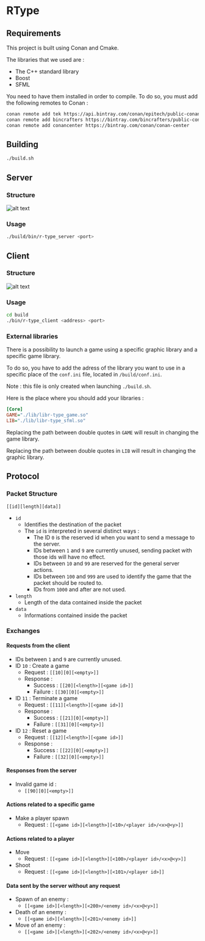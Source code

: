 # RType

## Requirements

This project is built using Conan and Cmake.

The libraries that we used are :
    
* The C++ standard library
* Boost
* SFML

You need to have them installed in order to compile. To do so, you must add the following remotes to Conan :

```sh
conan remote add tek https://api.bintray.com/conan/epitech/public-conan
conan remote add bincrafters https://bintray.com/bincrafters/public-conan
conan remote add conancenter https://bintray.com/conan/conan-center
```

## Building

```sh
./build.sh
```

## Server

### Structure

![alt text](https://github.com/EpitechIT2020/B-CPP-501-PAR-5-1-rtype-leonard.pooch/blob/master/.github/server.png)

### Usage

```sh
./build/bin/r-type_server <port>
```

## Client

### Structure

![alt text](https://github.com/EpitechIT2020/B-CPP-501-PAR-5-1-rtype-leonard.pooch/blob/master/.github/client.png)

### Usage

```sh
cd build
./bin/r-type_client <address> <port>
```

### External libraries

There is a possibility to launch a game using a specific graphic library and a specific game library.

To do so, you  have to add the adress of the library you want to use in a specific place of the ``conf.ini`` file, located in ``/build/conf.ini``.

Note : this file is only created when launching ``./build.sh``.

Here is the place where you should add your libraries :
```ini
[Core]
GAME="./lib/libr-type_game.so"
LIB="./lib/libr-type_sfml.so"
```
Replacing the path between double quotes in ``GAME`` will result in changing the game library.

Replacing the path between double quotes in ``LIB`` will result in changing the graphic library.

## Protocol

### Packet Structure

``[[id][length][data]]``

* ``id``
    * Identifies the destination of the packet
    * The ``id`` is interpreted in several distinct ways :
        * The ID ``0`` is the reserved id when you want to send a message to the server.
        * IDs between ``1`` and ``9`` are currently unused, sending packet with those ids will have no effect.
        * IDs between ``10`` and ``99`` are reserved for the general server actions.
        * IDs between ``100`` and ``999`` are used to identify the game that the packet should be routed to.
        * IDs from ``1000`` and after are not used.
* ``length``
    * Length of the data contained inside the packet
* ``data``
    * Informations contained inside the packet

### Exchanges

#### Requests from the client

* IDs between ``1`` and ``9`` are currently unused.
* ID ``10`` : Create a game
    * Request : ``[[10][0][<empty>]]``
    * Response :
        * Success : ``[[20][<length>][<game id>]]``
        * Failure : ``[[30][0][<empty>]]``
* ID ``11`` : Terminate a game
    * Request : ``[[11][<length>][<game id>]]``
    * Response :
        * Success : ``[[21][0][<empty>]]``
        * Failure : ``[[31][0][<empty>]]``
* ID ``12`` : Reset a game
    * Request : ``[[12][<length>][<game id>]]``
    * Response :
        * Success : ``[[22][0][<empty>]]``
        * Failure : ``[[32][0][<empty>]]``

#### Responses from the server

* Invalid game id :
    * ``[[90][0][<empty>]]``

#### Actions related to a specific game

* Make a player spawn
    * Request : ``[[<game id>][<length>][<10>/<player id>/<x>@<y>]]``

#### Actions related to a player

* Move
    * Request : ``[[<game id>][<length>][<100>/<player id>/<x>@<y>]]``
* Shoot
    * Request : ``[[<game id>][<length>][<101>/<player id>]]``

#### Data sent by the server without any request

* Spawn of an enemy :
    * ``[[<game id>][<length>][<200>/<enemy id>/<x>@<y>]]``
* Death of an enemy :
    * ``[[<game id>][<length>][<201>/<enemy id>]]``
* Move of an enemy :
    * ``[[<game id>][<length>][<202>/<enemy id>/<x>@<y>]]``
